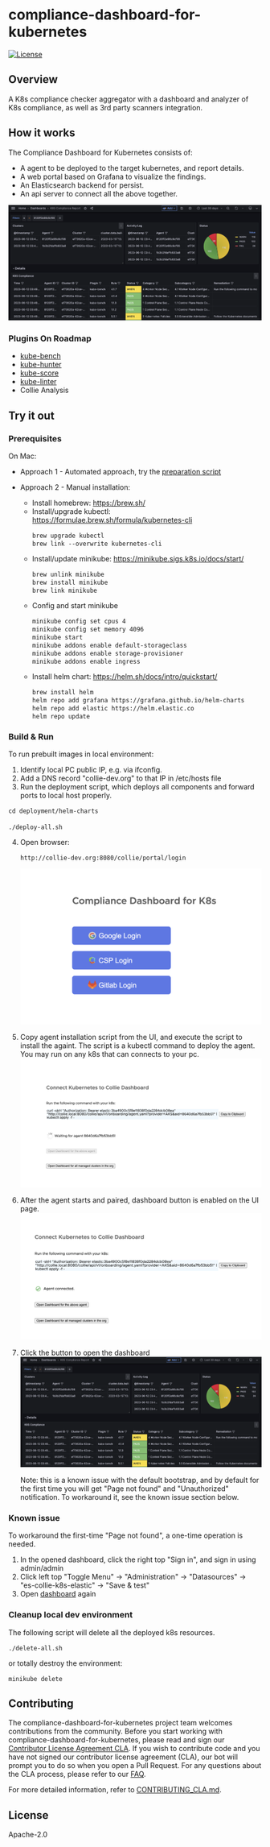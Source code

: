 # compliance-dashboard-for-kubernetes

[![License](https://img.shields.io/badge/License-Apache%202.0-blue)](https://github.com/vmware-labs/compliance-dashboard-for-kubernetes/blob/main/LICENSE)

## Overview
A K8s compliance checker aggregator with a dashboard and analyzer of K8s compliance, as well as 3rd party scanners integration.

## How it works
The Compliance Dashboard for Kubernetes consists of:
* A agent to be deployed to the target kubernetes, and report details.
* A web portal based on Grafana to visualize the findings.
* An Elasticsearch backend for persist.
* An api server to connect all the above together.

![Dashboard](doc/images/screenshot-dashboard.png?raw=true)

### Plugins On Roadmap
* [kube-bench](https://github.com/aquasecurity/kube-bench)
* [kube-hunter](https://github.com/aquasecurity/kube-hunter)
* [kube-score](https://github.com/zegl/kube-score)
* [kube-linter](https://github.com/stackrox/kube-linter)
* Collie Analysis


## Try it out

### Prerequisites
On Mac:

* Approach 1 - Automated approach, try the [preparation script](deployment/helm-charts/prep.sh)

* Approach 2 - Manual installation:
  - Install homebrew: https://brew.sh/
  - Install/upgrade kubectl: https://formulae.brew.sh/formula/kubernetes-cli
    ``` 
    brew upgrade kubectl
    brew link --overwrite kubernetes-cli
    ```
  - Install/update minikube: https://minikube.sigs.k8s.io/docs/start/
    ```
    brew unlink minikube
    brew install minikube
    brew link minikube
    ```
  - Config and start minikube
    ```
    minikube config set cpus 4
    minikube config set memory 4096
    minikube start
    minikube addons enable default-storageclass
    minikube addons enable storage-provisioner
    minikube addons enable ingress
    ```
  - Install helm chart: https://helm.sh/docs/intro/quickstart/
    ```
    brew install helm
    helm repo add grafana https://grafana.github.io/helm-charts
    helm repo add elastic https://helm.elastic.co
    helm repo update
    ```
### Build & Run

To run prebuilt images in local environment:

1. Identify local PC public IP, e.g. via ifconfig.
2. Add a DNS record "collie-dev.org" to that IP in /etc/hosts file
3. Run the deployment script, which deploys all components and forward ports to local host properly.
```
cd deployment/helm-charts

./deploy-all.sh
```
4. Open browser:
    ```
    http://collie-dev.org:8080/collie/portal/login
    ``` 
    ![Login](doc/images/screenshot-login.png?raw=true)
5. Copy agent installation script from the UI, and execute the script to install the againt. The script is a kubectl command to deploy the agent. You may run on any k8s that can connects to your pc.
   ![Agent Pairing](doc/images/screenshot-pairing.png?raw=true)
6. After the agent starts and paired, dashboard button is enabled on the UI page.
    ![Agent Paired](doc/images/screenshot-paired.png?raw=true)
7. Click the button to open the dashboard
    ![Dashboard](doc/images/screenshot-dashboard.png?raw=true)

    Note: this is a known issue with the default bootstrap, and by default for the first time you will get "Page not found" and "Unauthorized" notification. To workaround it, see the known issue section below.

### Known issue
To workaround the first-time "Page not found", a one-time operation is needed.
1. In the opened dashboard, click the right top "Sign in", and sign in using admin/admin
2. Click left top "Toggle Menu" -> "Administration" -> "Datasources" -> "es-collie-k8s-elastic" -> "Save & test"
3. Open [dashboard](http://collie-dev.org:3000/d/qIbLYbT4z/k8s-compliance-report?orgId=1) again

### Cleanup local dev environment
The following script will delete all the deployed k8s resources.
```
./delete-all.sh
```
or totally destroy the environment:
```
minikube delete
```

## Contributing

The compliance-dashboard-for-kubernetes project team welcomes contributions from the community. Before you start working with compliance-dashboard-for-kubernetes, please read and sign our [Contributor License Agreement CLA](CONTRIBUTING_CLA.md). If you wish to contribute code and you have not signed our contributor license agreement (CLA), our bot will prompt you to do so when you open a Pull Request. For any questions about the CLA process, please refer to our [FAQ]([https://cla.vmware.com/faq](https://cla.vmware.com/faq)).

For more detailed information, refer to [CONTRIBUTING_CLA.md](CONTRIBUTING_CLA.md).

## License
Apache-2.0
